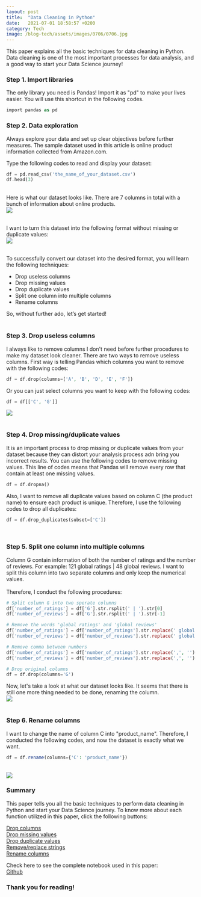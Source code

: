 ```yaml
---
layout: post
title:  "Data Cleaning in Python"
date:   2021-07-01 18:58:57 +0200
category: Tech
image: /blog-tech/assets/images/0706/0706.jpg
---
```

This paper explains all the basic techniques for data cleaning in Python. Data cleaning is one of the most important processes for data analysis, and a good way to start your Data Science journey!

### Step 1. Import libraries
The only library you need is Pandas! Import it as "pd" to make your lives easier. You will use this shortcut in the following codes.
```php
import pandas as pd
```

### Step 2. Data exploration
Always explore your data and set up clear objectives before further measures. The sample dataset used in this article is online product information collected from Amazon.com.

Type the following codes to read and display your dataset:
```php
df = pd.read_csv('the_name_of_your_dataset.csv')
df.head(3)
```

<br>Here is what our dataset looks like. There are 7 columns in total with a bunch of information about online products.
<br>![]({{site.baseurl}}/blog-tech/assets/images/0706/0706_01.png)

<br>I want to turn this dataset into the following format without missing or duplicate values: 
<br>![]({{site.baseurl}}/blog-tech/assets/images/0706/0706_02.png)

<br>To successfully convert our dataset into the desired format, you will learn the following techniques:
<ul>
  <li>Drop useless columns</li>
  <li>Drop missing values</li>
  <li>Drop duplicate values</li>
  <li>Split one column into multiple columns</li>
  <li>Rename columns</li>
</ul>

So, without further ado, let’s get started!
<br><br>

### Step 3. Drop useless columns
I always like to remove columns I don't need before further procedures to make my dataset look cleaner. There are two ways to remove useless columns. First way is telling Pandas which columns you want to remove with the following codes:
<br>
```php
df = df.drop(columns=['A', 'B', 'D', 'E', 'F'])
```
Or you can just select columns you want to keep with the following codes:
<br>
```php
df = df[['C', 'G']]
```
![]({{site.baseurl}}/blog-tech/assets/images/0706/0706_05.png)
<br><br>

### Step 4. Drop missing/duplicate values
It is an important process to drop missing or duplicate values from your dataset because they can distort your analysis process adn bring you incorrect results. You can use the following codes to remove missing values. This line of codes means that Pandas will remove every row that contain at least one missing values.
<br>
```php
df = df.dropna()
```
Also, I want to remove all duplicate values based on column C (the product name) to ensure each product is unique. Therefore, I use the following codes to drop all duplicates:
<br>
```php
df = df.drop_duplicates(subset=['C'])
```
<br>

### Step 5. Split one column into multiple columns
Column G contain information of both the number of ratings and the number of reviews. For example: 121 global ratings | 48 global reviews. I want to split this column into two separate columns and only keep the numerical values.
<br><br>Therefore, I conduct the following procedures:
```php
# Split column G into two sperate columns
df['number_of_ratings'] = df['G'].str.rsplit(' | ').str[0]
df['number_of_reviews'] = df['G'].str.rsplit(' | ').str[-1]

# Remove the words 'global ratings' and 'global reviews'
df['number_of_ratings'] = df['number_of_ratings'].str.replace(' global ratings', '')
df['number_of_reviews'] = df['number_of_reviews'].str.replace(' global reviews', '')

# Remove comma between numbers
df['number_of_ratings'] = df['number_of_ratings'].str.replace(',', '')
df['number_of_reviews'] = df['number_of_reviews'].str.replace(',', '')

# Drop original columns
df = df.drop(columns='G')
```

Now, let's take a look at what our dataset looks like. It seems that there is still one more thing needed to be done, renaming the column.
<br>![]({{site.baseurl}}/blog-tech/assets/images/0706/0706_03.png)
<br><br>

### Step 6. Rename columns
I want to change the name of column C into "product_name". Therefore, I conducted the following codes, and now the dataset is exactly what we want.
<br>
```php
df = df.rename(columns={'C': 'product_name'})
```
<br>![]({{site.baseurl}}/blog-tech/assets/images/0706/0706_04.png)
<br>

### Summary
This paper tells you all the basic techniques to perform data cleaning in Python and start your Data Science journey. To know more about each function utilized in this paper, click the following buttons:

<a href="https://pandas.pydata.org/pandas-docs/stable/reference/api/pandas.DataFrame.drop.html" target="_blank">Drop columns</a>
<br><a href="https://pandas.pydata.org/docs/reference/api/pandas.DataFrame.dropna.html" target="_blank">Drop missing values</a>
<br><a href="https://pandas.pydata.org/pandas-docs/stable/reference/api/pandas.DataFrame.drop_duplicates.html" target="_blank">Drop duplicate values</a>
<br><a href="https://pandas.pydata.org/docs/reference/api/pandas.DataFrame.replace.html" target="_blank">Remove/replace strings</a>
<br><a href="https://pandas.pydata.org/pandas-docs/stable/reference/api/pandas.DataFrame.rename.html" target="_blank">Rename columns</a>

Check here to see the complete notebook used in this paper:
<br><a href="https://github.com/martintsai1976/Data-Cleaning-in-Python/blob/main/Data%20Cleaning%20in%20Python.ipynb" target="_blank">Github</a>
<br>

### Thank you for reading!